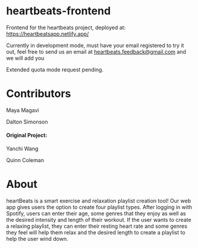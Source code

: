 # heartbeats-frontend
Frontend for the heartbeats project, deployed at: https://heartbeatsapp.netlify.app/

Currently in development mode, must have your email registered to try it out, feel free to send us an email at heartbeats.feedback@gmail.com and we will add you

Extended quota mode request pending.

# Contributors
Maya Magavi

Dalton Simonson

#### Original Project:
Yanchi Wang

Quinn Coleman

# About

heartBeats is a smart exercise and relaxation playlist creation tool! Our web app gives users the option to create four playlist types. After logging in with Spotify, users can enter their age, some genres that they enjoy as well as the desired intensity and length of their workout. If the user wants to create a relaxing playlist, they can enter their resting heart rate and some genres they feel will help them relax and the desired length to create a playlist to help the user wind down.
